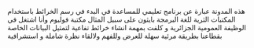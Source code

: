 هذه المدونة عبارة عن برنامج تعليمي للمساعدة في البدء في رسم الخرائط باستخدام المكتبات الثرية للغة البرمجة بايثون على سبيل المثال مكتبة فوليوم
وأنا اشتغل في الوظيفة العمومية الجزائرية و كلفت بمهمة انشاء خرائط تفاعية لتمثيل البيانات الخاصة بقطاعنا بطريقة مرئية سهلة للعرض وللفهم ولالقاء نظرة شاملة و استشرافية 
